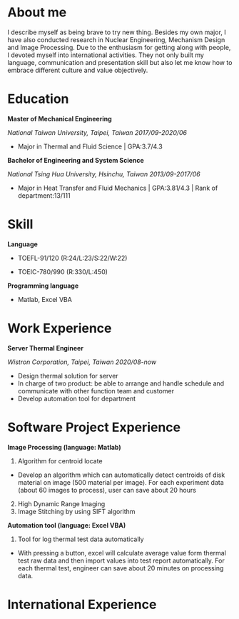 # About me
I describe myself as being brave to try new thing. Besides my own major, I have also conducted research in Nuclear Engineering, Mechanism Design and Image Processing. Due to the enthusiasm for getting along with people, I devoted myself into international activities. They not only built my language, communication and presentation skill but also let me know how to embrace different culture and value objectively.

# Education
**Master of Mechanical Engineering** 

*National Taiwan University, Taipei, Taiwan*      *2017/09-2020/06*
- Major in Thermal and Fluid Science | GPA:3.7/4.3

**Bachelor of Engineering and System Science**

*National Tsing Hua University, Hsinchu, Taiwan*  *2013/09-2017/06*
- Major in Heat Transfer and Fluid Mechanics | GPA:3.81/4.3 | Rank of department:13/111

# Skill
**Language**

- TOEFL-91/120 (R:24/L:23/S:22/W:22)   

- TOEIC-780/990 (R:330/L:450)

**Programming language**

- Matlab, Excel VBA

# Work Experience
**Server Thermal Engineer**

*Wistron Corporation, Taipei, Taiwan*  *2020/08-now*
-	Design thermal solution for server
-	In charge of two product: be able to arrange and handle schedule and communicate with other function team and customer
-	Develop automation tool for department

# Software Project Experience
**Image Processing (language: Matlab)**
1.	Algorithm for centroid locate
  - Develop an algorithm which can automatically detect centroids of disk material on image (500 material per image). For each experiment data (about 60 images to process), user can save about 20 hours
2.	High Dynamic Range Imaging
3.	Image Stitching by using SIFT algorithm

**Automation tool (language: Excel VBA)**
1. Tool for log thermal test data automatically
  - With pressing a button, excel will calculate average value form thermal test raw data and then import values into test report automatically. For each thermal test, engineer can save about 20 minutes on processing data.


# International Experience








